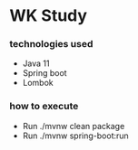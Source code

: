 # WK Study

### technologies used

* Java 11
* Spring boot
* Lombok

### how to execute
* Run ./mvnw clean package
* Run ./mvnw spring-boot:run
